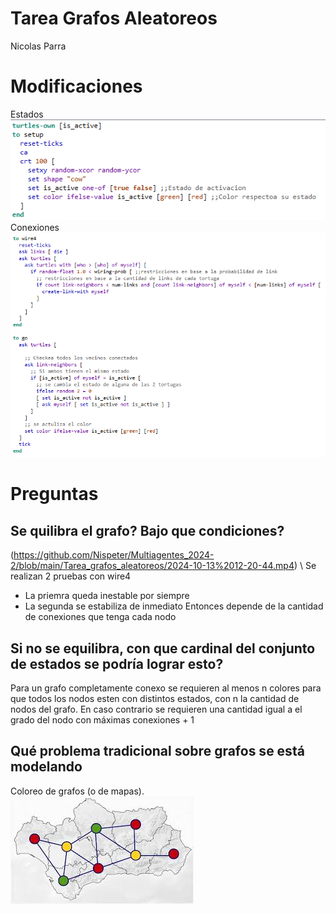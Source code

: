 # Tarea Grafos Aleatoreos 
Nicolas Parra
# Modificaciones
Estados\
![alt text](image-1.png)\
Conexiones\
![alt text](image.png)

# Preguntas
## Se quilibra el grafo? Bajo que condiciones?
(https://github.com/Nispeter/Multiagentes_2024-2/blob/main/Tarea_grafos_aleatoreos/2024-10-13%2012-20-44.mp4) \\
Se realizan 2 pruebas con wire4
- La priemra queda inestable por siempre
- La segunda se estabiliza de inmediato
Entonces depende de la cantidad de conexiones que tenga cada nodo
## Si no se equilibra, con que cardinal del conjunto de estados se podría lograr esto?
Para un grafo completamente conexo se requieren al menos n colores para que todos los nodos esten con distintos estados, con n la cantidad de nodos del grafo.
En caso contrario se requieren una cantidad igual a el grado del nodo con máximas conexiones + 1
## Qué problema tradicional sobre grafos se está modelando 
Coloreo de grafos (o de mapas).\
![alt text](images.jpeg)